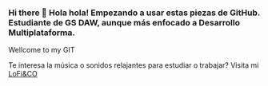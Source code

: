 ### Hi there 👋 Hola hola! Empezando a usar estas piezas de GitHub. Estudiante de GS DAW, aunque más enfocado a Desarrollo Multiplataforma. 

Wellcome to my GIT

Te interesa la música o sonidos relajantes para estudiar o trabajar? 
Visita mi [LoFi&CO](https://rrubenn.github.io/LM_T5_Rub-nR/index.html)

<!--
**RRubenn/RRubenn** is a ✨ _special_ ✨ repository because its `README.md` (this file) appears on your GitHub profile.

Here are some ideas to get you started:

Usa markdown para crear links o cosas del estilo
-->
